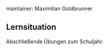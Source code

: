 maintainer: Maximilian Goldbrunner

Lernsituation
---------------------------------------

Abschließende Übungen zum Schuljahr.

